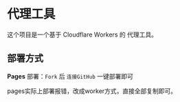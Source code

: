 # 代理工具

这个项目是一个基于 Cloudflare Workers 的 代理工具。

## 部署方式

 **Pages** 部署：`Fork` 后 `连接GitHub` 一键部署即可

 pages实际上部署报错，改成worker方式，直接全部复制即可。
